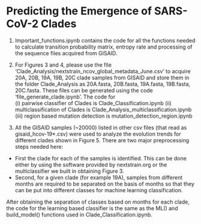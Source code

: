 # Predicting the Emergence of SARS-CoV-2 Clades

1. Important_functions.ipynb contains the code for all the functions needed to calculate transition probability matrix, entropy rate and processing of the sequence files acquired from GISAID.

2. For Figures 3 and 4, please use the file ‘Clade_Analysis/nextstrain_ncov_global_metadata_June.csv’ to acquire 20A, 20B, 19A, 19B, 20C clade samples from GISAID and store them in the folder Clade_Analysis as 20A.fasta, 20B.fasta, 19A.fasta, 19B.fasta, 20C.fasta. These files can be generated using the code ‘file_generate_clade.ipynb’. 
The code for 	
(i) pairwise classifier of Clades is Clade_Classification.ipynb
(ii) multiclassification of Clades is Clade_Analysis_multiclassification.ipynb
(iii) region based mutation detection is mutation_detection_region.ipynb

3. All the GISAID samples (~20000) listed in other csv files (that read as gisaid_hcov-19*.csv) were used to analyze the evolution trends for different clades shown in Figure 5. There are two major preprocessing steps needed here:
- First the clade for each of the samples is identified. This can be done either by using the software provided by nextstrain.org or the multiclassifier we built in obtaining Figure 3. 
- Second, for a given clade (for example 19A), samples from different months are required to be separated on the basis of months so that they can be put into different classes for machine learning classification.

After obtaining the separation of classes based on months for each clade, the code for the learning based classifier is the same as the ML() and build_model() functions used in Clade_Classification.ipynb.



